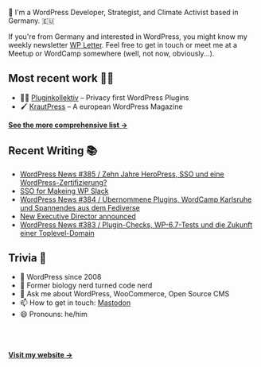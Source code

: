 👋 I'm a WordPress Developer, Strategist, and Climate Activist based in Germany. 🇪🇺

If you're from Germany and interested in WordPress, you might know my weekly newsletter [WP Letter](https://wpletter.de/). Feel free to get in touch or meet me at a Meetup or WordCamp somewhere (well, not now, obviously...).


## Most recent work 👷‍♂️

- 👨‍💻 [Pluginkollektiv](https://github.com/pluginkollektiv) – Privacy first WordPress Plugins
- 🖌️ [KrautPress](https://kraut.press) – A european WordPress Magazine

**[See the more comprehensive list &rarr;](https://simonkraft.com/what-i-do)**


## Recent Writing 📚

<!-- BLOG-POST-LIST:START -->
- [WordPress News #385 / Zehn Jahre HeroPress, SSO und eine WordPress-Zertifizierung?](https://feed.kraut.press/link/14399/16860829/385)
- [SSO for Makeing WP Slack](https://feed.kraut.press/link/23937/16860788/sso-for-makeing-wp-slack)
- [WordPress News #384 / Übernommene Plugins, WordCamp Karlsruhe und Spannendes aus dem Fediverse](https://feed.kraut.press/link/14399/16842892/384)
- [New Executive Director announced](https://feed.kraut.press/link/23937/16837271/new-executive-director-announced)
- [WordPress News #383 / Plugin-Checks, WP-6.7-Tests und die Zukunft einer Toplevel-Domain](https://feed.kraut.press/link/14399/16835766/383)
<!-- BLOG-POST-LIST:END -->


## Trivia 🤪

- 👴 WordPress since 2008
- 🌱 Former biology nerd turned code nerd
- 💬 Ask me about WordPress, WooCommerce, Open Source CMS
- 📫 How to get in touch: [Mastodon](https://dewp.space/@simon)
- 😄 Pronouns: he/him

<br/><br/><br/>
**[Visit my website &rarr;](https://simonkraft.com/hi)**